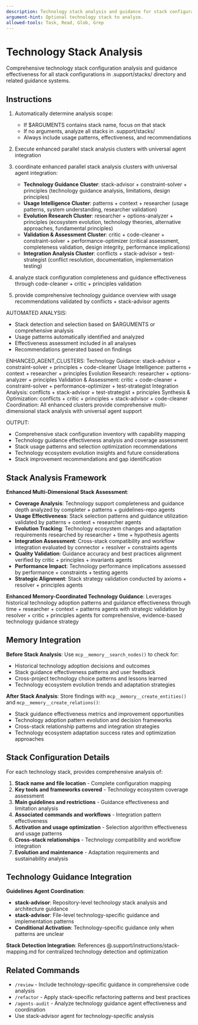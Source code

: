 ```yaml
---
description: Technology stack analysis and guidance for stack configurations and technology choices.
argument-hint: Optional technology stack to analyze.
allowed-tools: Task, Read, Glob, Grep
---
```


# Technology Stack Analysis

Comprehensive technology stack configuration analysis and guidance effectiveness for all stack configurations in .support/stacks/ directory and related guidance systems.

## Instructions

1. Automatically determine analysis scope:
   - If $ARGUMENTS contains stack name, focus on that stack
   - If no arguments, analyze all stacks in .support/stacks/
   - Always include usage patterns, effectiveness, and recommendations

2. Execute enhanced parallel stack analysis clusters with universal agent integration
1. coordinate enhanced parallel stack analysis clusters with universal agent integration:
   - **Technology Guidance Cluster**: stack-advisor + constraint-solver + principles (technology guidance analysis, limitations, design principles)
   - **Usage Intelligence Cluster**: patterns + context + researcher (usage patterns, system understanding, researcher validation)
   - **Evolution Research Cluster**: researcher + options-analyzer + principles (ecosystem evolution, technology theories, alternative approaches, fundamental principles)
   - **Validation & Assessment Cluster**: critic + code-cleaner + constraint-solver + performance-optimizer (critical assessment, completeness validation, design integrity, performance implications)
   - **Integration Analysis Cluster**: conflicts + stack-advisor + test-strategist (conflict resolution, documentation, implementation testing)
2. analyze stack configuration completeness and guidance effectiveness through code-cleaner + critic + principles validation
3. provide comprehensive technology guidance overview with usage recommendations validated by conflicts + stack-advisor agents

AUTOMATED ANALYSIS:
- Stack detection and selection based on $ARGUMENTS or comprehensive analysis
- Usage patterns automatically identified and analyzed
- Effectiveness assessment included in all analyses
- Recommendations generated based on findings

ENHANCED_AGENT_CLUSTERS:
Technology Guidance: stack-advisor + constraint-solver + principles + code-cleaner
Usage Intelligence: patterns + context + researcher + principles
Evolution Research: researcher + options-analyzer + principles
Validation & Assessment: critic + code-cleaner + constraint-solver + performance-optimizer + test-strategist
Integration Analysis: conflicts + stack-advisor + test-strategist + principles
Synthesis & Optimization: conflicts + critic + principles + stack-advisor + code-cleaner
Coordination: All enhanced clusters provide comprehensive multi-dimensional stack analysis with universal agent support

OUTPUT:
- Comprehensive stack configuration inventory with capability mapping
- Technology guidance effectiveness analysis and coverage assessment
- Stack usage patterns and selection optimization recommendations
- Technology ecosystem evolution insights and future considerations
- Stack improvement recommendations and gap identification

## Stack Analysis Framework

**Enhanced Multi-Dimensional Stack Assessment**:
- **Coverage Analysis**: Technology support completeness and guidance depth analyzed by completer + patterns + guidelines-repo agents
- **Usage Effectiveness**: Stack selection patterns and guidance utilization validated by patterns + context + researcher agents
- **Evolution Tracking**: Technology ecosystem changes and adaptation requirements researched by researcher + time + hypothesis agents
- **Integration Assessment**: Cross-stack compatibility and workflow integration evaluated by connector + resolver + constraints agents
- **Quality Validation**: Guidance accuracy and best practices alignment verified by critic + principles + invariants agents
- **Performance Impact**: Technology performance implications assessed by performance + constraints + testing agents
- **Strategic Alignment**: Stack strategy validation conducted by axioms + resolver + principles agents

**Enhanced Memory-Coordinated Technology Guidance**: Leverages historical technology adoption patterns and guidance effectiveness through time + researcher + context + patterns agents with strategic validation by resolver + critic + principles agents for comprehensive, evidence-based technology guidance strategy

## Memory Integration

**Before Stack Analysis**: Use `mcp__memory__search_nodes()` to check for:
- Historical technology adoption decisions and outcomes
- Stack guidance effectiveness patterns and user feedback
- Cross-project technology choice patterns and lessons learned
- Technology ecosystem evolution trends and adaptation strategies

**After Stack Analysis**: Store findings with `mcp__memory__create_entities()` and `mcp__memory__create_relations()`:
- Stack guidance effectiveness metrics and improvement opportunities
- Technology adoption pattern evolution and decision frameworks
- Cross-stack relationship patterns and integration strategies
- Technology ecosystem adaptation success rates and optimization approaches

## Stack Configuration Details

For each technology stack, provides comprehensive analysis of:
1. **Stack name and file location** - Complete configuration mapping
2. **Key tools and frameworks covered** - Technology ecosystem coverage assessment
3. **Main guidelines and restrictions** - Guidance effectiveness and limitation analysis
4. **Associated commands and workflows** - Integration pattern effectiveness
5. **Activation and usage optimization** - Selection algorithm effectiveness and usage patterns
6. **Cross-stack relationships** - Technology compatibility and workflow integration
7. **Evolution and maintenance** - Adaptation requirements and sustainability analysis

## Technology Guidance Integration

**Guidelines Agent Coordination**:
- **stack-advisor**: Repository-level technology stack analysis and architecture guidance
- **stack-advisor**: File-level technology-specific guidance and implementation patterns
- **Conditional Activation**: Technology-specific guidance only when patterns are unclear

**Stack Detection Integration**: References @.support/instructions/stack-mapping.md for centralized technology detection and optimization

## Related Commands

- `/review` - Include technology-specific guidance in comprehensive code analysis
- `/refactor` - Apply stack-specific refactoring patterns and best practices
- `/agents-audit` - Analyze technology guidance agent effectiveness and coordination
- Use stack-advisor agent for technology-specific analysis